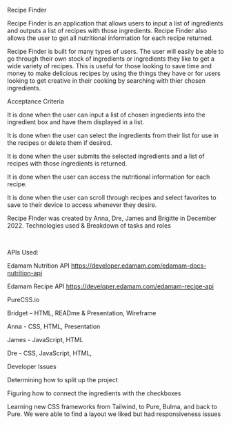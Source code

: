 
Recipe Finder

Recipe Finder is an application that allows users to input a list of ingredients and outputs a list of recipes with those ingredients. Recipe Finder also allows the user to get all nutritional information for each recipe returned.

Recipe Finder is built for many types of users. The user will easily be able to go through their own stock of ingredients or ingredients they like to get a wide variety of recipes. This is useful for those looking to save time and money to make delicious recipes by using the things they have or for users looking to get creative in their cooking by searching with thier chosen ingredients. 


Acceptance Criteria

It is done when the user can input a list of chosen ingredients into the ingredient box and have them displayed in a list.

It is done when the user can select the ingredients from their list for use in the recipes or delete them if desired.

It is done when the user submits the selected ingredients and a list of recipes with those ingredients is returned.

It is done when the user can access the nutritional information for each recipe.

It is done when the user can scroll through recipes and select favorites to save to their device to access whenever they desire.


Recipe FInder was created by Anna, Dre, James and Brigitte in December 2022. 
Technologies used & Breakdown of tasks and roles​

​

APIs Used:​

Edamam Nutrition API https://developer.edamam.com/edamam-docs-nutrition-api ​

Edamam Recipe API https://developer.edamam.com/edamam-recipe-api ​

PureCSS.io​
​

Bridget – HTML, READme & Presentation, Wireframe​

Anna - CSS, HTML, Presentation​

James - JavaScript, HTML​

Dre - CSS, JavaScript, HTML,​

Developer Issues

Determining how to split up the project​

Figuring how to connect the ingredients with the checkboxes​

Learning new CSS frameworks from Tailwind, to Pure, Bulma, and back to Pure.  We were able to find a layout we liked but had responsiveness issues​
